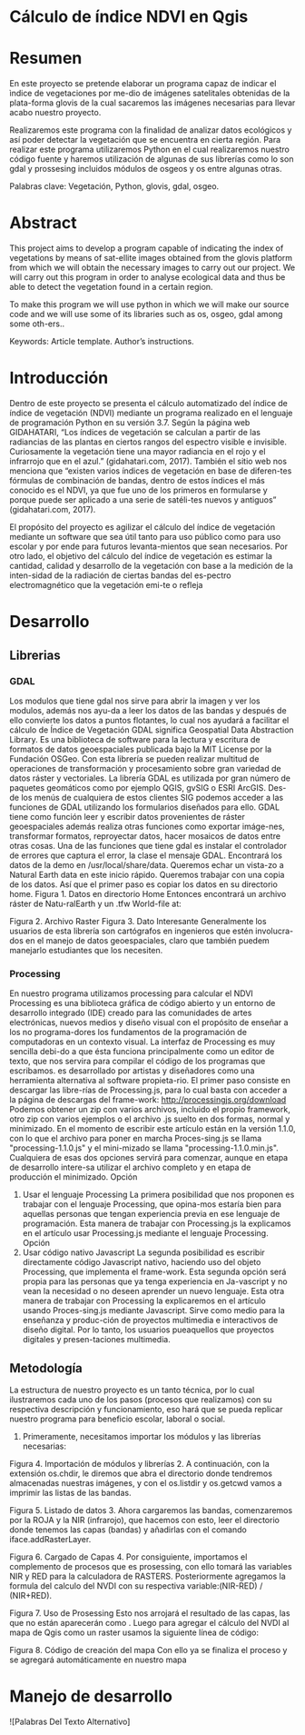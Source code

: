 # Cálculo de índice NDVI en Qgis

# Resumen

En este proyecto se pretende elaborar un programa capaz de indicar el ìndice de vegetaciones 
por me-dio de imágenes satelitales obtenidas de la plata-forma glovis de la cual sacaremos 
las imágenes necesarias para llevar acabo nuestro proyecto.

Realizaremos este programa con la finalidad de
analizar datos ecológicos y así poder detectar la
vegetación que se encuentra en cierta región. 
Para realizar este programa utilizaremos Python
en el cual realizaremos nuestro código fuente y
haremos utilización de algunas de sus librerías
como lo son gdal y prossesing incluidos módulos de osgeos y os entre algunas otras.  

Palabras clave: Vegetación, Python, glovis, gdal, 
osgeo.

# Abstract
This project aims to develop a program capable of
indicating the index of vegetations by means of sat-ellite
images obtained from the glovis platform from
which we will obtain the necessary images to carry
out our project. We will carry out this program in order to analyse ecological data and thus be able to detect the vegetation found in a certain region.

To make this program we will use python in which we
will make our source code and we will use some of its
libraries such as os, osgeo, gdal among some oth-ers..

Keywords: Article template. Author’s instructions.

# Introducción
Dentro de este proyecto se presenta el cálculo
automatizado del índice de índice de vegetación
(NDVI) mediante un programa realizado en el
lenguaje de programación Python en su versión
3.7. Según la página web GIDAHATARI, “Los
índices de vegetación se calculan a partir de las
radiancias de las plantas en ciertos rangos del
espectro visible e invisible. Curiosamente la
vegetación tiene una mayor radiancia en el rojo
y el infrarrojo que en el azul.” (gidahatari.com,
2017).
También el sitio web nos menciona que “existen
varios índices de vegetación en base de diferen-tes fórmulas de combinación de bandas, dentro
de estos índices el más conocido es el NDVI, ya
que fue uno de los primeros en formularse y
porque puede ser aplicado a una serie de satéli-tes nuevos y antiguos” (gidahatari.com,
2017).

El propósito del proyecto es agilizar el cálculo
del índice de vegetación mediante un software
que sea útil tanto para uso público como para
uso escolar y por ende para futuros levanta-mientos que sean necesarios. Por otro lado, el
objetivo del cálculo del índice de vegetación es
estimar la cantidad, calidad y desarrollo de la
vegetación con base a la medición de la inten-sidad de la radiación de ciertas bandas del es-pectro electromagnético que la vegetación emi-te o refleja

# Desarrollo
## Librerias
### GDAL
Los modulos que tiene gdal nos sirve para abrir la imagen y ver los modulos, además nos ayu-da a leer los datos de las bandas y después de ello convierte los datos a puntos flotantes, lo cual nos ayudará a facilitar el cálculo de Índice de Vegetación
GDAL significa Geospatial Data Abstraction Library.
Es una biblioteca de software para la lectura y escritura de formatos de datos geoespaciales publicada bajo la MIT License por la Fundación OSGeo. Con esta librería se pueden realizar multitud de operaciones de transformación y procesamiento sobre gran variedad de datos ráster y vectoriales. La librería GDAL es utilizada por gran número de paquetes geomáticos como por ejemplo QGIS, gvSIG o ESRI ArcGIS. Des-de los menús de cualquiera de estos clientes SIG podemos acceder a las funciones de GDAL utilizando los formularios diseñados para ello.
GDAL tiene como función leer y escribir datos provenientes de ráster geoespaciales además realiza otras funciones como exportar imáge-nes, transformar formatos, reproyectar datos, hacer mosaicos de datos entre otras cosas.
Una de las funciones que tiene gdal es instalar el controlador de errores que captura el error, la clase el mensaje GDAL.
Encontrará los datos de la demo en /usr/local/share/data. Queremos echar un vista-zo a Natural Earth data en este inicio rápido. Queremos trabajar con una copia de los datos. Así que el primer paso es copiar los datos en su directorio home.
Figura 1. Datos en directorio Home
Entonces encontrará un archivo ráster de Natu-ralEarth y un .tfw World-file at:
 
Figura 2. Archivo Raster
Figura 3. Dato Interesante
Generalmente los usuarios de esta librería son cartógrafos en ingenieros que estén involucra-dos en el manejo de datos geoespaciales, claro que también puedem manejarlo estudiantes que los necesiten.

### Processing

En nuestro programa utilizamos processing para calcular el NDVI
Processing es una biblioteca gráfica de código abierto y un entorno de desarrollo integrado (IDE) creado para las comunidades de artes electrónicas, nuevos medios y diseño visual con el propósito de enseñar a los no programa-dores los fundamentos de la programación de computadoras en un contexto visual.
La interfaz de Processing es muy sencilla debi-do a que ésta funciona principalmente como un editor de texto, que nos servira para compilar el código de los programas que escribamos. es desarrollado por artistas y diseñadores como una herramienta alternativa al software propieta-rio.
El primer paso consiste en descargar las libre-rías de Processing.js, para lo cual basta con acceder a la página de descargas del frame-work: http://processingjs.org/download
Podemos obtener un zip con varios archivos, incluido el propio framework, otro zip con varios ejemplos o el archivo .js suelto en dos formas, normal y minimizado. En el momento de escribir este artículo están en la versión 1.1.0, con lo que el archivo para poner en marcha Proces-sing.js se llama "processing-1.1.0.js" y el mini-mizado se llama "processing-1.1.0.min.js". Cualquiera de esas dos opciones servirá para comenzar, aunque en etapa de desarrollo intere-sa utilizar el archivo completo y en etapa de producción el minimizado.
Opción
1) Usar el lenguaje Processing
La primera posibilidad que nos proponen es trabajar con el lenguaje Processing, que opina-mos estaría bien para aquellas personas que tengan experiencia previa en ese lenguaje de programación.
Esta manera de trabajar con Processing.js la explicamos en el artículo usar Processing.js mediante el lenguaje Processing.
Opción 
2) Usar código nativo Javascript
La segunda posibilidad es escribir directamente código Javascript nativo, haciendo uso del objeto Processing, que implementa el frame-work. Esta segunda opción será propia para las personas que ya tenga experiencia en Ja-vascript y no vean la necesidad o no deseen aprender un nuevo lenguaje.
Esta otra manera de trabajar con Processing la explicaremos en el artículo usando Proces-sing.js mediante Javascript.
Sirve como medio para la enseñanza y produc-ción de proyectos multimedia e interactivos de diseño digital. Por lo tanto, los usuarios pueaquellos que proyectos digitales y presen-taciones multimedia.

## Metodología

La estructura de nuestro proyecto es un tanto técnica, por lo cual ilustraremos cada uno de los pasos (procesos que realizamos) con su respectiva descripción y funcionamiento, eso hará que se pueda replicar nuestro programa para beneficio escolar, laboral o social.
1.	Primeramente, necesitamos importar los módulos y las librerías necesarias:    
 
Figura 4. Importación de módulos y librerías
2.	A continuación, con la extensión os.chdir, le diremos que abra el directorio donde tendremos almacenadas nuestras imágenes, y con el os.listdir y os.getcwd  vamos a imprimir las listas de las bandas.  
 
Figura 5. Listado de datos
3.	Ahora cargaremos las bandas, comenzaremos por la ROJA y la NIR (infrarojo), que hacemos con esto, leer el directorio donde tenemos las capas (bandas) y añadirlas con el comando iface.addRasterLayer.
 
Figura 6. Cargado de Capas
4.	Por consiguiente, importamos el complemento de procesos que es prosessing, con ello tomará las variables NIR y RED para la calculadora de RASTERS.
Posteriormente agregamos la formula del calculo del NVDI con su respectiva variable:(NIR-RED) / (NIR+RED).
 
Figura 7. Uso de Prosessing
Esto nos arrojará el resultado de las capas, las que no están aparecerán como <none>. Luego para agregar el cálculo del NVDI al mapa de Qgis como un raster usamos la siguiente línea de código:
 
Figura 8. Código de creación del mapa
Con ello ya se finaliza el proceso y se agregará automáticamente en nuestro mapa

# Manejo de desarrollo

![Palabras Del Texto Alternativo]

